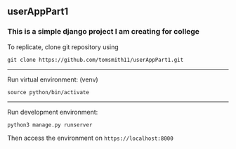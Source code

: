 ## userAppPart1

### This is a simple django project I am creating for college

To replicate, clone git repository using

`git clone https://github.com/tomsmith11/userAppPart1.git`

---

Run virtual environment: (venv)

`source python/bin/activate`

---

Run development environment:

`python3 manage.py runserver`

Then access the environment on `https://localhost:8000`
